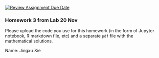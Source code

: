 [![Review Assignment Due Date](https://classroom.github.com/assets/deadline-readme-button-24ddc0f5d75046c5622901739e7c5dd533143b0c8e959d652212380cedb1ea36.svg)](https://classroom.github.com/a/fEa6b71E)
### Homework 3 from Lab 20 Nov

Please upload the code you use for this homework (in the form of Jupyter notebook, R markdown file, etc) and a separate `pdf` file with the mathematical solutions. 

Name: Jingxu Xie

